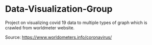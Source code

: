 # Data-Visualization-Group
Project on visualizing covid 19 data to multiple types of graph which is crawled from worldmeter website.

Source: https://www.worldometers.info/coronavirus/

